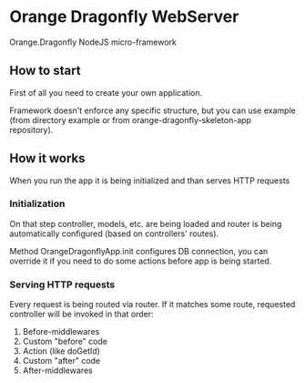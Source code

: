 # Orange Dragonfly WebServer

Orange.Dragonfly NodeJS micro-framework

## How to start

First of all you need to create your own application.

Framework doesn't enforce any specific structure, but you can use example (from directory example or from orange-dragonfly-skeleton-app repository).

## How it works

When you run the app it is being initialized and than serves HTTP requests 

### Initialization

On that step controller, models, etc. are being loaded and router is being automatically configured (based on controllers' routes).

Method OrangeDragonflyApp.init configures DB connection, you can override it if you need to do some actions before app is being started.

### Serving HTTP requests

Every request is being routed via router. If it matches some route, requested controller will be invoked in that order:

1. Before-middlewares
2. Custom "before" code
3. Action (like doGetId)
4. Custom "after" code
5. After-middlewares
